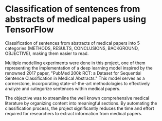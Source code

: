 # Classification of sentences from abstracts of medical papers using TensorFlow
Classification of sentences from abstracts of medical papers into 5 categories (METHODS, RESULTS, CONCLUSIONS, BACKGROUND, OBJECTIVE), making them easier to read.

Multiple modelling experiments were done in this project, one of them representing the implementation of a deep learning model inspired by the renowned 2017 paper, "PubMed 200k RCT: a Dataset for Sequential Sentence Classification in Medical Abstracts." This model serves as a cornerstone, incorporating state-of-the-art methodologies to effectively analyze and categorize sentences within medical papers.

The objective was to streamline the well known comprehensive medical literature by organizing content into meaningful sections. By automating the classification process, the project significantly reduces the time and effort required for researchers to extract information from medical papers.

